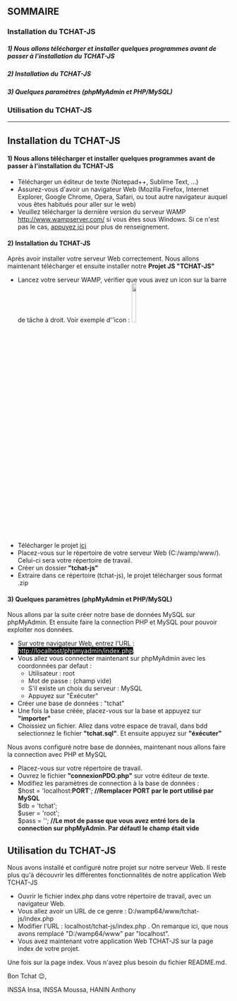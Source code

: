 ## SOMMAIRE
### Installation du TCHAT-JS
##### 1) Nous allons télécharger et installer quelques programmes avant de passer à l'installation du TCHAT-JS
##### 2) Installation du TCHAT-JS
##### 3) Quelques paramètres (phpMyAdmin et PHP/MySQL)
### Utilisation du TCHAT-JS
---

## Installation du TCHAT-JS
#### 1) Nous allons télécharger et installer quelques programmes avant de passer à l'installation du TCHAT-JS
- Télécharger un éditeur de texte (Notepad++, Sublime Text, ...)
- Assurez-vous d'avoir un navigateur Web (Mozilla Firefox, Internet Explorer, Google Chrome, Opera, Safari, ou tout autre navigateur auquel vous êtes habitués pour aller sur le web)
- Veuillez télécharger la dernière version du serveur WAMP http://www.wampserver.com/ si vous êtes sous Windows. Si ce n'est pas le cas, <a href="https://openclassrooms.com/fr/courses/918836-concevez-votre-site-web-avec-php-et-mysql/4237816-preparez-votre-environnement-de-travail">appuyez ici</a> pour plus de renseignement.
#### 2) Installation du TCHAT-JS
Après avoir installer votre serveur Web correctement. Nous allons maintenant télécharger et ensuite installer notre <strong>Projet JS "TCHAT-JS"</strong>
- Lancez votre serveur WAMP, vérifier que vous avez un icon sur la barre de tâche à droit. Voir exemple d''icon : <img src="https://mytechnozone.com/wp-content/uploads/2015/01/wamp-status.jpg" width="15%">
- Télécharger le projet <a href="http://inssa-insa.ascmtsahara.fr/tchat-js.zip">ici</a>
- Placez-vous sur le répertoire de votre serveur Web (C:/wamp/www/). Celui-ci sera votre répertoire de travail.
- Créer un dossier <strong>"tchat-js"</strong>
- Extraire dans ce répertoire (tchat-js), le projet télécharger sous format .zip

#### 3) Quelques paramètres (phpMyAdmin et PHP/MySQL)
Nous allons par la suite créer notre base de données MySQL sur phpMyAdmin. Et ensuite faire la connection PHP et MySQL pour pouvoir exploiter nos données.
- Sur votre navigateur Web, entrez l'URL : <span style="background-color:#000; color:#fff">http://localhost/phpmyadmin/index.php</span>.
- Vous allez vous connecter maintenant sur phpMyAdmin avec les coordonnées par defaut :
  - Utilisateur : root
  - Mot de passe : (champ vide)
  - S'il existe un choix du serveur : MySQL
  - Appuyez sur "Éxécuter"
- Créer une base de données : "tchat"
- Une fois la base créée, placez-vous sur la base et appuyez sur <strong>"importer"</strong>
- Choissiez un fichier. Allez dans votre espace de travail, dans bdd selectionnez le fichier <strong>"tchat.sql"</strong>. Et ensuite  appuyez sur <strong>"éxécuter"</strong>

Nous avons configuré notre base de données, maintenant nous allons faire la connection avec PHP et MySQL
- Placez-vous sur votre répertoire de travail.
- Ouvrez le fichier <strong>"connexionPDO.php"</strong> sur votre éditeur de texte.
- Modifiez les paramètres de connection à la base de données :<br>
  $host = 'localhost:<strong>PORT</strong>'; <strong>//Remplacer PORT par le port utilisé par MySQL</strong><br>
  $db = 'tchat';<br>
  $user = 'root';<br>
  $pass = ''; <strong>//Le mot de passe que vous avez entré lors de la connection sur phpMyAdmin. Par défautl le champ était vide</strong>
  
## Utilisation du TCHAT-JS
Nous avons installé et configuré notre projet sur notre serveur Web. Il reste plus qu'à découvrir les différentes fonctionnalités de notre application Web TCHAT-JS
- Ouvrir le fichier index.php dans votre répertoire de travail, avec un navigateur Web.
- Vous allez avoir un URL de ce genre : D:/wamp64/www/tchat-js/index.php
- Modifier l'URL : localhost/tchat-js/index.php . On remarque ici, que nous avons remplacé "D:/wamp64/www" par "localhost".
- Vous avez maintenant votre application Web TCHAT-JS sur la page index de votre projet.

Une fois sur la page index. Vous n'avez plus besoin du fichier README.md.

Bon Tchat 😉,

INSSA Insa, INSSA Moussa, HANIN Anthony 
